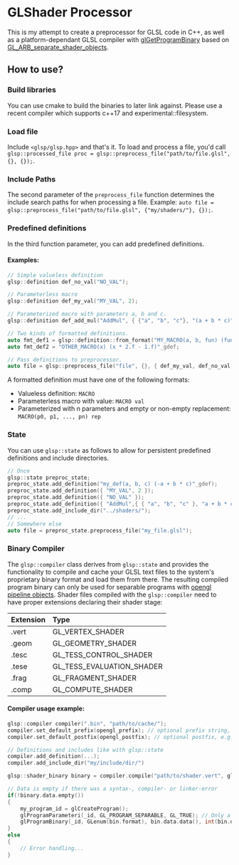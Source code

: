 # GLShader Processor

This is my attempt to create a preprocessor for GLSL code in C++, as well as a platform-dependant GLSL compiler with [glGetProgramBinary](https://www.khronos.org/registry/OpenGL-Refpages/es3.0/html/glGetProgramBinary.xhtml) based on [GL_ARB_separate_shader_objects](https://www.khronos.org/registry/OpenGL/extensions/ARB/ARB_separate_shader_objects.txt).

## How to use?
### Build libraries
You can use cmake to build the binaries to later link against.
Please use a recent compiler which supports c++17 and experimental::filesystem.

### Load file
Include `<glsp/glsp.hpp>` and that's it.
To load and process a file, you'd call `glsp::processed_file proc = glsp::preprocess_file("path/to/file.glsl", {}, {});`.

### Include Paths
The second parameter of the `preprocess_file` function determines the include search paths for when processing a file.
Example: `auto file = glsp::preprocess_file("path/to/file.glsl", {"my/shaders/"}, {});`.

### Predefined definitions
In the third function parameter, you can add predefined definitions.
#### Examples:

```c++
// Simple valueless definition
glsp::definition def_no_val("NO_VAL");

// Parameterless macro
glsp::definition def_my_val("MY_VAL", 2);

// Parameterized macro with parameters a, b and c.
glsp::definition def_add_mul("AddMul", { {"a", "b", "c"}, "(a + b * c)" });

// Two kinds of formatted definitions.
auto fmt_def1 = glsp::definition::from_format("MY_MACRO(a, b, fun) (fun(a, b)-1)");
auto fmt_def2 = "OTHER_MACRO(x) (x * 2.f - 1.f)"_gdef;

// Pass definitions to preprocessor.
auto file = glsp::preprocess_file("file", {}, { def_my_val, def_no_val, def_add_mul, fmt_def1, fmt_def2 });
```
A formatted definition must have one of the following formats:
* Valueless definition: `MACRO`
* Parameterless macro with value: `MACRO val`
* Parameterized with n parameters and empty or non-empty replacement: `MACRO(p0, p1, ..., pn) rep`

### State
You can use `glsp::state` as follows to allow for persistent predefined definitions and include directories.
```c++
// Once
glsp::state preproc_state;
preproc_state.add_definition("my_def(a, b, c) (-a + b * c)"_gdef);
preproc_state.add_definition({ "MY_VAL", 2 });
preproc_state.add_definition({ "NO_VAL" });
preproc_state.add_definition({ "AddMul",{ { "a", "b", "c" }, "a + b * c" } });
preproc_state.add_include_dir("../shaders/");
// ...
// Somewhere else
auto file = preproc_state.preprocess_file("my_file.glsl");
```

### Binary Compiler
The `glsp::compiler` class derives from `glsp::state` and provides the functionality to compile and cache your GLSL text files to the system's proprietary binary format and load them from there.
The resulting compiled program binary can only be used for separable programs with [opengl pipeline objects](https://www.khronos.org/registry/OpenGL-Refpages/gl4/html/glCreateProgramPipelines.xhtml).
Shader files compiled with the `glsp::compiler` need to have proper extensions declaring their shader stage:

| Extension | Type                      |
| :-------- | :-------------------------|
| .vert     | GL_VERTEX_SHADER          |
| .geom     | GL_GEOMETRY_SHADER        |
| .tesc     | GL_TESS_CONTROL_SHADER    |
| .tese     | GL_TESS_EVALUATION_SHADER |
| .frag     | GL_FRAGMENT_SHADER        |
| .comp     | GL_COMPUTE_SHADER         |

#### Compiler usage example:
```c++
glsp::compiler compiler(".bin", "path/to/cache/");
compiler.set_default_prefix(opengl_prefix); // optional prefix string, e.g. containing the #version tag or default extensions.
compiler.set_default_postfix(opengl_postfix); // optional postfix, e.g. bindless uniform layout declarations.

// Definitions and includes like with glsp::state
compiler.add_definition(...);
compiler.add_include_dir("my/include/dir/")

glsp::shader_binary binary = compiler.compile("path/to/shader.vert", glsp::format::gl_binary, false, more_includes, more_defines);

// Data is empty if there was a syntax-, compiler- or linker-error
if(!binary.data.empty())
{
    my_program_id = glCreateProgram();
    glProgramParameteri(_id, GL_PROGRAM_SEPARABLE, GL_TRUE); // Only a single program 
    glProgramBinary(_id, GLenum(bin.format), bin.data.data(), int(bin.data.size()));
}
else
{
    // Error handling...
}
```